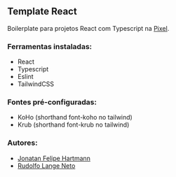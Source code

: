 ## Template React

Boilerplate para projetos React com Typescript na [Pixel](https://www.ejpixel.com.br).

### Ferramentas instaladas:

-   React
-   Typescript
-   Eslint
-   TailwindCSS

### Fontes pré-configuradas:

-   KoHo (shorthand font-koho no tailwind)
-   Krub (shorthand font-krub no tailwind)

### Autores:

-   [Jonatan Felipe Hartmann](https://github.com/hartmannjonatan)
-   [Rudolfo Lange Neto](https://github.com/rlneto)
